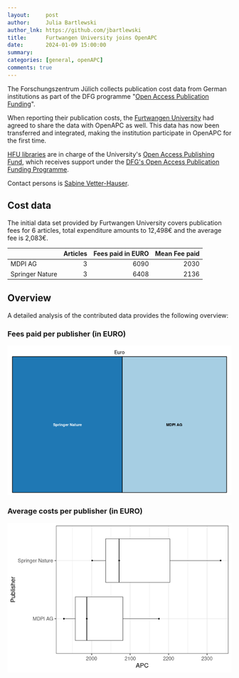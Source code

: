 ```yaml
---
layout:     post
author:     Julia Bartlewski
author_lnk: https://github.com/jbartlewski
title:      Furtwangen University joins OpenAPC
date:       2024-01-09 15:00:00
summary:    
categories: [general, openAPC]
comments: true
---
```





The Forschungszentrum Jülich collects publication cost data from German institutions as part of the DFG programme "[Open Access Publication Funding](https://www.fz-juelich.de/en/zb/open-science/open-access/monitoring-dfg-oa-publication-funding)".

When reporting their publication costs, the [Furtwangen University](https://www.hs-furtwangen.de/en/) had agreed to share the data with OpenAPC as well. This data has now been transferred and integrated, making the institution participate in OpenAPC for the first time.

[HFU libraries](https://www.hs-furtwangen.de/en/central-services/libraries/) are in charge of the University's [Open Access Publishing Fund](https://www.hs-furtwangen.de/en/search-for-books-and-media/), which receives support under the [DFG's Open Access Publication Funding Programme](https://www.dfg.de/en/research_funding/programmes/infrastructure/lis/open_access/infrastructure_funding/).

Contact persons is [Sabine Vetter-Hauser](mailto:Sabine.Vetter-Hauser@hfu.eu).

## Cost data



The initial data set provided by Furtwangen University covers publication fees for 6 articles, total expenditure amounts to 12,498€ and the average fee is 2,083€.



|                | Articles| Fees paid in EURO| Mean Fee paid|
|:---------------|--------:|-----------------:|-------------:|
|MDPI AG         |        3|              6090|          2030|
|Springer Nature |        3|              6408|          2136|



## Overview

A detailed analysis of the contributed data provides the following overview:

### Fees paid per publisher (in EURO)

![plot of chunk tree_furtwangen_2024_01_09_full](/figure/tree_furtwangen_2024_01_09_full-1.png)

###  Average costs per publisher (in EURO)

![plot of chunk box_furtwangen_2024_01_09_publisher_full](/figure/box_furtwangen_2024_01_09_publisher_full-1.png)
